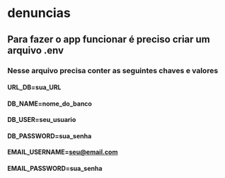 # denuncias

## Para fazer o app funcionar é preciso criar um arquivo .env

### Nesse arquivo precisa conter as seguintes chaves e valores

#### URL_DB=sua_URL
#### DB_NAME=nome_do_banco
#### DB_USER=seu_usuario
#### DB_PASSWORD=sua_senha

#### EMAIL_USERNAME=seu@email.com
#### EMAIL_PASSWORD=sua_senha